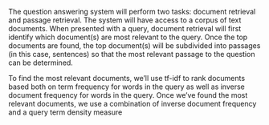 The question answering system will perform two tasks: document retrieval and passage retrieval. The system will have access to a corpus of text documents. When presented with a query, document retrieval will first identify which document(s) are most relevant to the query. Once the top documents are found, the top document(s) will be subdivided into passages (in this case, sentences) so that the most relevant passage to the question can be determined.

To find the most relevant documents, we’ll use tf-idf to rank documents based both on term frequency for words in the query as well as inverse document frequency for words in the query. Once we’ve found the most relevant documents, we use a combination of inverse document frequency and a query term density measure

